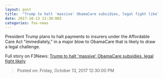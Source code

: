 ```yaml
---
layout: post
title:  "Trump to halt 'massive' ObamaCare subsidies, legal fight likely"
date: 2017-10-13 12:30:00Z
categories: fox-news
---
```


President Trump plans to halt payments to insurers under the Affordable Care Act "immediately," in a major blow to ObamaCare that is likely to draw a legal challenge.


Full story on F3News: [Trump to halt 'massive' ObamaCare subsidies, legal fight likely](http://www.f3nws.com/n/CH2gqD)

> Posted on: Friday, October 13, 2017 12:30:00 PM
